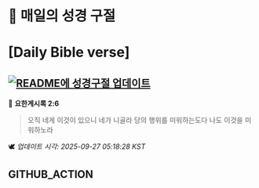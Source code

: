 # 🙏 매일의 성경 구절
# [Daily Bible verse]
## [![README에 성경구절 업데이트](https://github.com/DONGSUKA/first_test/actions/workflows/update-readme-bible.yml/badge.svg)](https://github.com/DONGSUKA/first_test/actions/workflows/update-readme-bible.yml)
<!-- START_BIBLE_VERSE -->
📖 **요한계시록 2:6**
> 오직 네게 이것이 있으니 네가 니골라 당의 행위를 미워하는도다 나도 이것을 미워하노라

🕊️ _업데이트 시각: 2025-09-27 05:18:28 KST_
  <!-- END_BIBLE_VERSE -->
## GITHUB_ACTION
